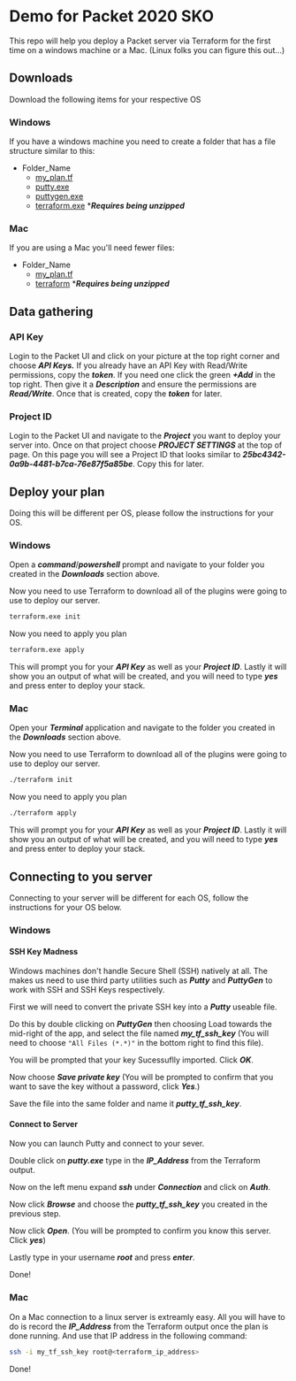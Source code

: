 # Demo for Packet 2020 SKO
This repo will help you deploy a Packet server via Terraform for the first time on a windows machine or a Mac. (Linux folks you can figure this out...)

## Downloads
Download the following items for your respective OS
### Windows
If you have a windows machine you need to create a folder that has a file structure similar to this:
* Folder_Name
  * [my_plan.tf](https://raw.githubusercontent.com/c0dyhi11/packet-sko-2020/master/my_plan.tf)
  * [putty.exe](https://the.earth.li/~sgtatham/putty/latest/w32/putty.exe)
  * [puttygen.exe](https://the.earth.li/~sgtatham/putty/latest/w32/puttygen.exe)
  * [terraform.exe](https://releases.hashicorp.com/terraform/0.12.20/terraform_0.12.20_windows_386.zip) ****Requires being unzipped***

### Mac
If you are using a Mac you'll need fewer files:
* Folder_Name
  * [my_plan.tf](https://raw.githubusercontent.com/c0dyhi11/packet-sko-2020/master/my_plan.tf)
  * [terraform](https://releases.hashicorp.com/terraform/0.12.20/terraform_0.12.20_darwin_amd64.zip) ****Requires being unzipped***


## Data gathering

### API Key
Login to the Packet UI and click on your picture at the top right corner and choose ***API Keys.*** If you already have an API Key with Read/Write permissions, copy the ***token***. If you need one click the green ***+Add*** in the top right. Then give it a ***Description*** and ensure the permissions are ***Read/Write***. Once that is created, copy the ***token*** for later.

### Project ID
Login to the Packet UI and navigate to the ***Project*** you want to deploy your server into. Once on that project choose ***PROJECT SETTINGS*** at the top of page. On this page you will see a Project ID that looks similar to ***25bc4342-0a9b-4481-b7ca-76e87f5a85be***. Copy this for later.

## Deploy your plan
Doing this will be different per OS, please follow the instructions for your OS.

### Windows
Open a ***command***/***powershell*** prompt and navigate to your folder you created in the ***Downloads*** section above.

Now you need to use Terraform to download all of the plugins were going to use to deploy our server. 

```bash
terraform.exe init
```
Now you need to apply you plan
```bash 
terraform.exe apply
```
This will prompt you for your ***API Key*** as well as your ***Project ID***. Lastly it will show you an output of what will be created, and you will need to type ***yes*** and press enter to deploy your stack.

### Mac
Open your ***Terminal*** application and navigate to the folder you created in the ***Downloads*** section above.

Now you need to use Terraform to download all of the plugins were going to use to deploy our server. 

```bash
./terraform init
```
Now you need to apply you plan
```bash 
./terraform apply
```
This will prompt you for your ***API Key*** as well as your ***Project ID***. Lastly it will show you an output of what will be created, and you will need to type ***yes*** and press enter to deploy your stack.

## Connecting to you server
Connecting to your server will be different for each OS, follow the instructions for your OS below.

### Windows
#### SSH Key Madness
Windows machines don't handle Secure Shell (SSH) natively at all. The makes us need to use third party utilities such as ***Putty*** and ***PuttyGen*** to work with SSH and SSH Keys respectively.

First we will need to convert the private SSH key into a ***Putty*** useable file.

Do this by double clicking on ***PuttyGen*** then choosing Load towards the mid-right of the app, and select the file named ***my_tf_ssh_key*** (You will need to choose `"All Files (*.*)"` in the bottom right to find this file).

You will be prompted that your key Sucessuflly imported. Click ***OK***.

Now choose ***Save private key*** (You will be prompted to confirm that you want to save the key without a password, click ***Yes***.)

Save the file into the same folder and name it ***putty_tf_ssh_key***.

#### Connect to Server
Now you can launch Putty and connect to your sever.

Double click on ***putty.exe*** type in the ***IP_Address*** from the Terraform output.

Now on the left menu expand ***ssh*** under ***Connection*** and click on ***Auth***.

Now click ***Browse*** and choose the ***putty_tf_ssh_key*** you created in the previous step.

Now click ***Open***. (You will be prompted to confirm you know this server. Click ***yes***)

Lastly type in your username ***root*** and press ***enter***.


Done!


### Mac
On a Mac connection to a linux server is extreamly easy. All you will have to do is record the ***IP_Address*** from the Terraform output once the plan is done running. And use that IP address in the following command:
```bash
ssh -i my_tf_ssh_key root@<terraform_ip_address>
```

Done!
